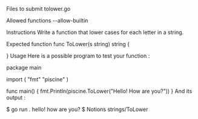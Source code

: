 Files to submit
tolower.go

Allowed functions
--allow-builtin

Instructions
Write a function that lower cases for each letter in a string.

Expected function
func ToLower(s string) string {

}
Usage
Here is a possible program to test your function :

package main

import (
	"fmt"
	"piscine"
)

func main() {
	fmt.Println(piscine.ToLower("Hello! How are you?"))
}
And its output :

$ go run .
hello! how are you?
$
Notions
strings/ToLower